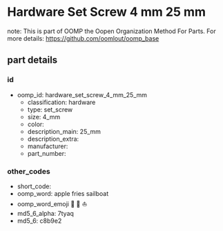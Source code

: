 # Hardware Set Screw 4 mm 25 mm  

note: This is part of OOMP the Oopen Organization Method For Parts. For more details: https://github.com/oomlout/oomp_base

##  part details





### id
* oomp_id: hardware_set_screw_4_mm_25_mm
  * classification: hardware
  * type: set_screw
  * size: 4_mm
  * color: 
  * description_main: 25_mm
  * description_extra: 
  * manufacturer: 
  * part_number: 

### other_codes
* short_code: 
* oomp_word: apple fries sailboat
* oomp_word_emoji :apple: :fries: :sailboat:
* md5_6_alpha: 7tyaq
* md5_6: c8b9e2